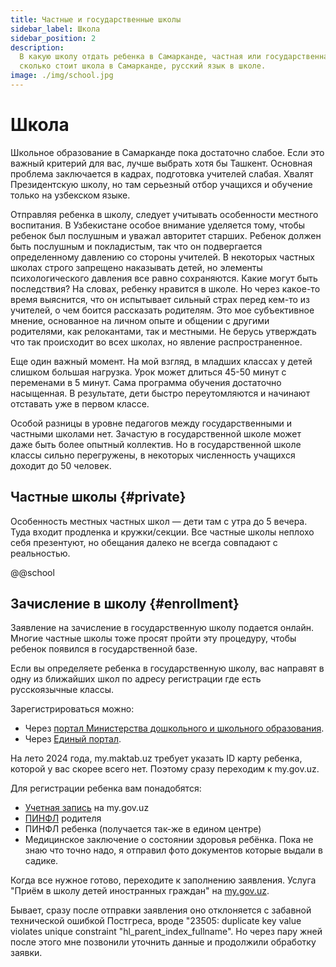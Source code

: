 ```yaml
---
title: Частные и государственные школы
sidebar_label: Школа
sidebar_position: 2
description:
  В какую школу отдать ребенка в Самарканде, частная или государственная школа,
  сколько стоит школа в Самарканде, русский язык в школе.
image: ./img/school.jpg
---
```


# Школа

Школьное образование в Самарканде пока достаточно слабое. Если это важный
критерий для вас, лучше выбрать хотя бы Ташкент. Основная проблема заключается в
кадрах, подготовка учителей слабая. Хвалят Президентскую школу, но там серьезный
отбор учащихся и обучение только на узбекском языке.

Отправляя ребенка в школу, следует учитывать особенности местного воспитания. В
Узбекистане особое внимание уделяется тому, чтобы ребенок был послушным и уважал
авторитет старших. Ребенок должен быть послушным и покладистым, так что он
подвергается определенному давлению со стороны учителей. В некоторых частных
школах строго запрещено наказывать детей, но элементы психологического давления
все равно сохраняются. Какие могут быть последствия? На словах, ребенку нравится
в школе. Но через какое-то время выяснится, что он испытывает сильный страх
перед кем-то из учителей, о чем боится рассказать родителям. Это мое
субъективное мнение, основанное на личном опыте и общении с другими родителями,
как релокантами, так и местными. Не берусь утверждать что так происходит во всех
школах, но явление распространенное.

Еще один важный момент. На мой взгляд, в младших классах у детей слишком большая
нагрузка. Урок может длиться 45-50 минут с переменами в 5 минут. Сама программа
обучения достаточно насыщенная. В результате, дети быстро переутомляются и
начинают отставать уже в первом классе.

Особой разницы в уровне педагогов между государственными и частными школами нет.
Зачастую в государственной школе может даже быть более опытный коллектив. Но в
государственной школе классы сильно перегружены, в некоторых численность
учащихся доходит до 50 человек.

## Частные школы {#private}

Особенность местных частных школ — дети там с утра до 5 вечера. Туда входит
продленка и кружки/секции. Все частные школы неплохо себя презентуют, но
обещания далеко не всегда совпадают с реальностью.

@@school

## Зачисление в школу {#enrollment}

Заявление на зачисление в государственную школу подается онлайн. Многие частные
школы тоже просят пройти эту процедуру, чтобы ребенок появился в государственной
базе.

Если вы определяете ребенка в государственную школу, вас направят в одну из
ближайших школ по адресу регистрации где есть русскоязычные классы.

Зарегистрироваться можно:

- Через
  [портал Министерства дошкольного и школьного образования](https://my.maktab.uz/).
- Через [Единый портал](https://my.gov.uz/ru/service/665).

На лето 2024 года, my.maktab.uz требует указать ID карту ребенка, которой у вас
скорее всего нет. Поэтому сразу переходим к my.gov.uz.

Для регистрации ребенка вам понадобятся:

- [Учетная запись](../services/government.md#site) на my.gov.uz
- [ПИНФЛ](../services/government.md#pinfl) родителя
- ПИНФЛ ребенка (получается так-же в едином центре)
- Медицинское заключение о состоянии здоровья ребёнка. Пока не знаю что точно
  надо, я отправил фото документов которые выдали в садике.

Когда все нужное готово, переходите к заполнению заявления. Услуга "Приём в
школу детей иностранных граждан" на
[my.gov.uz](https://my.gov.uz/ru/service/665).

Бывает, сразу после отправки заявления оно отклоняется с забавной технической
ошибкой Постгреса, вроде "23505: duplicate key value violates unique constraint
"hl_parent_index_fullname". Но через пару жней после этого мне позвонили
уточнить данные и продолжили обработку заявки.
